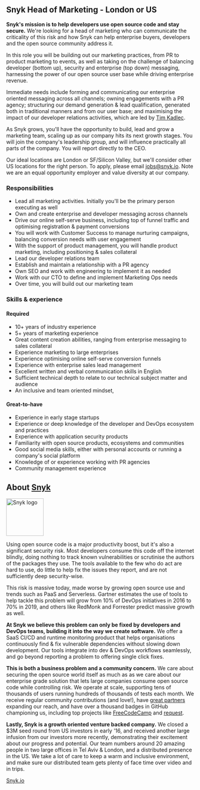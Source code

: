 ## Snyk Head of Marketing - London or US

**Snyk's mission is to help developers use open source code and stay secure.** We're looking for a head of marketing who can communicate the criticality of this risk and how Snyk can help enterprise buyers, developers and the open source community address it. 

In this role you will be building out our marketing practices, from PR to product marketing to events, as well as taking on the challenge of balancing developer (bottom up), security and enterprise (top down) messaging, harnessing the power of our open source user base while driving enterprise revenue.

Immediate needs include forming and communicating our enterprise oriented messaging across all channels; owning engagements with a PR agency; structuring our demand generation & lead qualification, generated both in traditional manners and from our user base; and maximising the impact of our developer relations activities, which are led by [Tim Kadlec](https://twitter.com/tkadlec).

As Snyk grows, you'll have the opportunity to build, lead and grow a marketing team, scaling up as our company hits its next growth stages. You will join the company's leadership group, and will influence practically all parts of the company. You will report directly to the CEO.

Our ideal locations are London or SF/Silicon Valley, but we'll consider other US locations for the right person. To apply, please email [jobs@snyk.io](mailto:jobs@snyk.io). Note we are an equal opportunity employer and value diversity at our company.

### Responsibilities
- Lead all marketing activities. Initially you'll be the primary person executing as well
- Own and create enterprise and developer messaging across channels
- Drive our online self-serve business, including top of funnel traffic and optimising registration & payment conversions
- You will work with Customer Success to manage nurturing campaigns, balancing conversion needs with user engagement
- With the support of product management, you will handle product marketing, including positioning & sales collateral
- Lead our developer relations team
- Establish and maintain a relationship with a PR agency
- Own SEO and work with engineering to implement it as needed
- Work with our CTO to define and implement Marketing Ops needs
- Over time, you will build out our marketing team

### Skills & experience

#### Required
- 10+ years of industry experience
- 5+ years of marketing experience
- Great content creation abilities, ranging from enterprise messaging to sales collateral
- Experience marketing to large enterprises
- Experience optimising online self-serve conversion funnels
- Experience with enterprise sales lead management
- Excellent written and verbal communication skills in English
- Sufficient technical depth to relate to our technical subject matter and audience
- An inclusive and team oriented mindset,

#### Great-to-have
- Experience in early stage startups
- Experience or deep knowledge of the developer and DevOps ecosystem and practices
- Experience with application security products
- Familiarity with open source products, ecosystems and communities
- Good social media skills, either with personal accounts or running a company's social platform
- Knowledge of or experience working with PR agencies
- Community management experience

## About [Snyk](https://snyk.io)

<img src="https://snyk.io/images/snyk-dog.png" width="100" alt="Snyk logo" />

Using open source code is a major productivity boost, but it's also a significant security risk. Most developers consume this code off the internet blindly, doing nothing to track known vulnerabilities or scrutinise the authors of the packages they use. The tools available to the few who do act are hard to use, do little to help fix the issues they report, and are not sufficiently deep security-wise.

This risk is massive today, made worse by growing open source use and trends such as PaaS and Serverless. Gartner estimates the use of tools to help tackle this problem will grow from 10% of DevOps initiatives in 2016 to 70% in 2019, and others like RedMonk and Forrester predict massive growth as well.

**At Snyk we believe this problem can only be fixed by developers and DevOps teams, building it into the way we create software.** We offer a SaaS CI/CD and runtime monitoring product that helps organisations continuously find & fix vulnerable dependencies without slowing down development. Our tools integrate into dev & DevOps workflows seamlessly, and go beyond reporting a problem to offering single click fixes.

**This is both a business problem and a community concern.**
We care about securing the open source world itself as much as as we care about our enterprise grade solution that lets large companies consume open source code while controlling risk. We operate at scale, supporting tens of thousands of users running hundreds of thousands of tests each month. We receive regular community contributions (and love!), have [great partners](https://snyk.io/partners) expanding our reach, and have over a thousand badges in GitHub championing us, including top projects like [FreeCodeCamp](https://github.com/FreeCodeCamp/FreeCodeCamp/) and [request](https://github.com/request/request/).

**Lastly, Snyk is a growth oriented venture backed company.** We closed a $3M seed round from US investors in early '16, and received another large infusion from our investors more recently, demonstrating their excitement about our progress and potential. Our team numbers around 20 amazing people in two large offices in Tel Aviv & London, and a distributed presence in the US. We take a lot of care to keep a warm and inclusive environment, and make sure our distributed team gets plenty of face time over video and in trips.


[Snyk.io](https://snyk.io)
